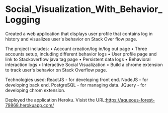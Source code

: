 # Social_Visualization_With_Behavior_Logging
Created a web application that displays user profile that contains log in history and visualizes user's behavior on Stack Over flow page.

The project includes:
• Account creation/log in/log out page 
• Three accounts setup, including different behavior logs
• User profile page and link to Stackoverflow java tag page
• Persistent data logs
• Behavioral interaction logs
• Interactive Social Visualization
• Build a chrome extension to track user's behavior on Stack Overflow page.

Technologies used:
 ReactJS - for developing front end.
 NodeJS - for developing back end.
 PostgreSQL - for managing data.
 JQuery - for developing chrom extension.
 
 Deployed the application Heroku.
 Visist the URL:https://aqueous-forest-79868.herokuapp.com/
